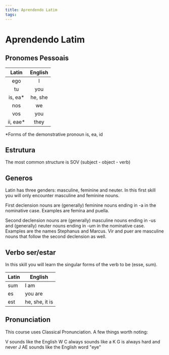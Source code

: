 ```yaml
---
title: Aprendendo Latim
tags: 
---
```

# Aprendendo Latim
## Pronomes Pessoais
| Latin    | English |
|:--------:|:-------:|
| ego      |    I    |
| tu       |   you   |
| is, ea*  | he, she |
| nos      |   we    |
| vos      |   you   |
| ii, eae* |  they   |

*Forms of the demonstrative pronoun is, ea, id

## Estrutura
The most common structure is SOV (subject - object - verb)

## Generos
Latin has three genders: masculine, feminine and neuter. In this first skill you will only encounter masculine and feminine nouns.

First declension nouns are (generally) feminine nouns ending in -a in the nominative case. Examples are femina and puella.

Second declension nouns are (generally) masculine nouns ending in -us and (generally) neuter nouns ending in -um in the nominative case. Examples are the names Stephanus and Marcus. Vir and puer are masculine nouns that follow the second declension as well.

## Verbo ser/estar

In this skill you will learn the singular forms of the verb to be (esse, sum).

| Latin | English        |
| ----- | -------------- |
| sum   | I am           |
| es    | you are        |
| est   | he, she, it is |

## Pronunciation
This course uses Classical Pronunciation. A few things worth noting:

V sounds like the English W
C always sounds like a K
G is always hard and never J
AE sounds like the English word "eye"
